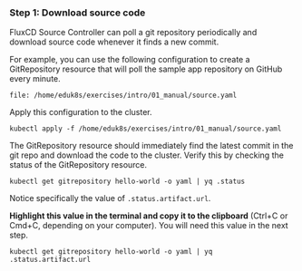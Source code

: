 ### Step 1: Download source code

FluxCD Source Controller can poll a git repository periodically and download source code whenever it finds a new commit.

For example, you can use the following configuration to create a GitRepository resource that will poll the sample app repository on GitHub every minute.
```editor:open-file
file: /home/eduk8s/exercises/intro/01_manual/source.yaml
```

Apply this configuration to the cluster.
```execute-1
kubectl apply -f /home/eduk8s/exercises/intro/01_manual/source.yaml
```

The GitRepository resource should immediately find the latest commit in the git repo and download the code to the cluster.
Verify this by checking the status of the GitRepository resource.
```execute-1
kubectl get gitrepository hello-world -o yaml | yq .status
```

Notice specifically the value of `.status.artifact.url`.

**Highlight this value in the terminal and copy it to the clipboard** (Ctrl+C or Cmd+C, depending on your computer).
You will need this value in the next step.
```execute-1
kubectl get gitrepository hello-world -o yaml | yq .status.artifact.url
```
